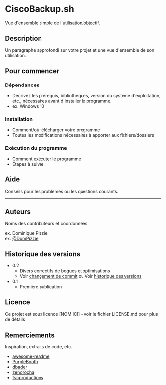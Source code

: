# CiscoBackup.sh

Vue d'ensemble simple de l'utilisation/objectif.

## Description

Un paragraphe approfondi sur votre projet et une vue d'ensemble de son utilisation.

## Pour commencer

### Dépendances

* Décrivez les prérequis, bibliothèques, version du système d'exploitation, etc., nécessaires avant d'installer le programme.
* ex. Windows 10

### Installation

* Comment/où télécharger votre programme
* Toutes les modifications nécessaires à apporter aux fichiers/dossiers

### Exécution du programme

* Comment exécuter le programme
* Étapes à suivre

## Aide

Conseils pour les problèmes ou les questions courants.
****

## Auteurs

Noms des contributeurs et coordonnées

ex. Dominique Pizzie  
ex. [@DomPizzie](https://twitter.com/dompizzie)

## Historique des versions

* 0.2
    * Divers correctifs de bogues et optimisations
    * Voir [changement de commit]() ou Voir [historique des versions]()
* 0.1
    * Première publication

## Licence

Ce projet est sous licence [NOM ICI] - voir le fichier LICENSE.md pour plus de détails

## Remerciements

Inspiration, extraits de code, etc.
* [awesome-readme](https://github.com/matiassingers/awesome-readme)
* [PurpleBooth](https://gist.github.com/PurpleBooth/109311bb0361f32d87a2)
* [dbader](https://github.com/dbader/readme-template)
* [zenorocha](https://gist.github.com/zenorocha/4526327)
* [fvcproductions](https://gist.github.com/fvcproductions/1bfc2d4aecb01a834b46)
